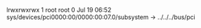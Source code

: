 lrwxrwxrwx 1 root root 0 Jul 19 06:52 sys/devices/pci0000:00/0000:00:07.0/subsystem -> ../../../bus/pci
